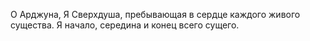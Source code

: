 О Арджуна, Я Сверхдуша, пребывающая в сердце каждого живого существа. Я начало, середина и конец всего сущего.